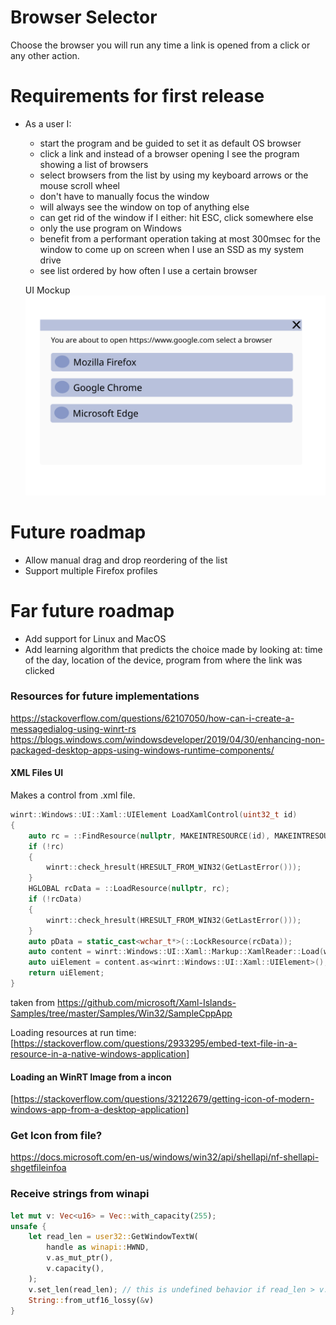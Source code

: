 # Browser Selector
Choose the browser you will run any time a link is opened from a click or any other action.

# Requirements for first release
- As a user I:
  - start the program and be guided to set it as default OS browser
  - click a link and instead of a browser opening I see the program showing a list of browsers 
  - select browsers from the list by using my keyboard arrows or the mouse scroll wheel
  - don't have to manually focus the window
  - will always see the window on top of anything else
  - can get rid of the window if I either: hit ESC, click somewhere else
  - only the use program on Windows
  - benefit from a performant operation taking at most 300msec for the window to come up on screen when I use an SSD as my system drive
  - see list ordered by how often I use a certain browser

  UI Mockup     
  ![]( assets/ui-mock-version-1.0.svg )


# Future roadmap
- Allow manual drag and drop reordering of the list
- Support multiple Firefox profiles

# Far future roadmap
- Add support for Linux and MacOS
- Add learning algorithm that predicts the choice made by looking at: time of the day, location of the device, program from where the link was clicked


### Resources for future implementations
https://stackoverflow.com/questions/62107050/how-can-i-create-a-messagedialog-using-winrt-rs
https://blogs.windows.com/windowsdeveloper/2019/04/30/enhancing-non-packaged-desktop-apps-using-windows-runtime-components/


#### XML Files UI 
Makes a control from .xml file.
```C++
winrt::Windows::UI::Xaml::UIElement LoadXamlControl(uint32_t id)
{
    auto rc = ::FindResource(nullptr, MAKEINTRESOURCE(id), MAKEINTRESOURCE(XAMLRESOURCE));
    if (!rc)
    {
        winrt::check_hresult(HRESULT_FROM_WIN32(GetLastError()));
    }
    HGLOBAL rcData = ::LoadResource(nullptr, rc);
    if (!rcData)
    {
        winrt::check_hresult(HRESULT_FROM_WIN32(GetLastError()));
    }
    auto pData = static_cast<wchar_t*>(::LockResource(rcData));
    auto content = winrt::Windows::UI::Xaml::Markup::XamlReader::Load(winrt::get_abi(pData));
    auto uiElement = content.as<winrt::Windows::UI::Xaml::UIElement>();
    return uiElement;
}
```
taken from <https://github.com/microsoft/Xaml-Islands-Samples/tree/master/Samples/Win32/SampleCppApp>

Loading resources at run time:
[https://stackoverflow.com/questions/2933295/embed-text-file-in-a-resource-in-a-native-windows-application]

#### Loading an WinRT Image from a incon 

[https://stackoverflow.com/questions/32122679/getting-icon-of-modern-windows-app-from-a-desktop-application]


### Get Icon from file?
https://docs.microsoft.com/en-us/windows/win32/api/shellapi/nf-shellapi-shgetfileinfoa


### Receive strings from winapi

```Rust
let mut v: Vec<u16> = Vec::with_capacity(255);
unsafe {
    let read_len = user32::GetWindowTextW(
        handle as winapi::HWND,
        v.as_mut_ptr(),
        v.capacity(),
    );
    v.set_len(read_len); // this is undefined behavior if read_len > v.capacity()
    String::from_utf16_lossy(&v)
}
```